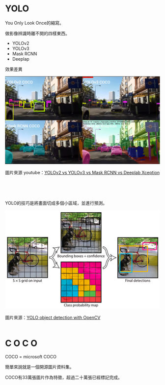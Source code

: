 # YOLO


You Only Look Once的縮寫。

做影像辨識時離不開的四樣東西。

+ YOLOv2
+ YOLOv3
+ Mask RCNN
+ Deeplap

效果差異

![vs](Img/vs.png)

圖片來源 youtube：[YOLOv2 vs YOLOv3 vs Mask RCNN vs Deeplab Xception
](https://www.youtube.com/watch?v=s8Ui_kV9dhw)


<br/>
<br/>
<br/>

YOLO的技巧是將畫面切成多個小區域，並進行預測。

![yolo_design](./Img/yolo_design.jpg)

圖片來源：[YOLO object detection with OpenCV](https://www.pyimagesearch.com/2018/11/12/yolo-object-detection-with-opencv/)
<br/>
<br/>

# C O C O

COCO = microsoft COCO

簡單來說就是一個開源圖片資料集。

COCO有33萬張圖片作為特徵，超過二十萬張已經標記完成。







